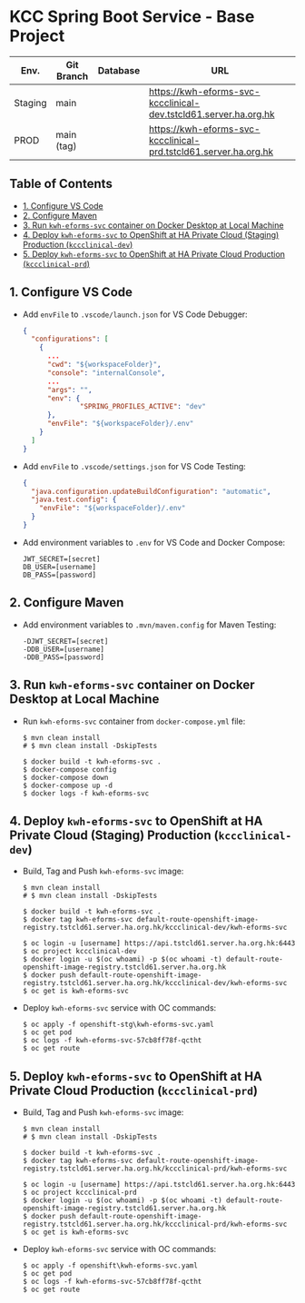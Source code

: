 # KCC Spring Boot Service - Base Project

| Env.    | Git Branch | Database        | URL                                                                                                                                                         |
| ------- | ---------- | --------------- | ----------------------------------------------------------------------------------------------------------------------------------------------------------- |
| Staging | main       |                 | https://kwh-eforms-svc-kccclinical-dev.tstcld61.server.ha.org.hk |
| PROD    | main (tag) |                 | https://kwh-eforms-svc-kccclinical-prd.tstcld61.server.ha.org.hk |

## Table of Contents <!-- omit in toc -->
- [1. Configure VS Code](#1-configure-vs-code)
- [2. Configure Maven](#2-configure-maven)
- [3. Run `kwh-eforms-svc` container on Docker Desktop at Local Machine](#3-run-kwh-eforms-svc-container-on-docker-desktop-at-local-machine)
- [4. Deploy `kwh-eforms-svc` to OpenShift at HA Private Cloud (Staging) Production (`kccclinical-dev`)](#4-deploy-kwh-eforms-svc-to-openshift-at-ha-private-cloud-staging-production-kccclinical-dev)
- [5. Deploy `kwh-eforms-svc` to OpenShift at HA Private Cloud Production (`kccclinical-prd`)](#5-deploy-kwh-eforms-svc-to-openshift-at-ha-private-cloud-production-kccclinical-prd)

## 1. Configure VS Code
* Add `envFile` to `.vscode/launch.json` for VS Code Debugger:
  ```json
  {
    "configurations": [
      {
        ...
        "cwd": "${workspaceFolder}",
        "console": "internalConsole",
        ...
        "args": "",
        "env": {
                "SPRING_PROFILES_ACTIVE": "dev"
        },
        "envFile": "${workspaceFolder}/.env"
      }
    ]
  }
  ```
* Add `envFile` to `.vscode/settings.json` for VS Code Testing:
  ```json
  {
    "java.configuration.updateBuildConfiguration": "automatic",
    "java.test.config": {
      "envFile": "${workspaceFolder}/.env"
    }
  }
  ```
* Add environment variables to `.env` for VS Code and Docker Compose:
  ```
  JWT_SECRET=[secret]
  DB_USER=[username]
  DB_PASS=[password]
  ```

## 2. Configure Maven
* Add environment variables to `.mvn/maven.config` for Maven Testing:
  ```
  -DJWT_SECRET=[secret]
  -DDB_USER=[username]
  -DDB_PASS=[password]
  ```

## 3. Run `kwh-eforms-svc` container on Docker Desktop at Local Machine
* Run `kwh-eforms-svc` container from `docker-compose.yml` file:
  ```shell
  $ mvn clean install
  # $ mvn clean install -DskipTests
  
  $ docker build -t kwh-eforms-svc .
  $ docker-compose config
  $ docker-compose down
  $ docker-compose up -d
  $ docker logs -f kwh-eforms-svc
  ```

## 4. Deploy `kwh-eforms-svc` to OpenShift at HA Private Cloud (Staging) Production (`kccclinical-dev`)
* Build, Tag and Push `kwh-eforms-svc` image:
  ```shell
  $ mvn clean install
  # $ mvn clean install -DskipTests
  
  $ docker build -t kwh-eforms-svc .
  $ docker tag kwh-eforms-svc default-route-openshift-image-registry.tstcld61.server.ha.org.hk/kccclinical-dev/kwh-eforms-svc
  
  $ oc login -u [username] https://api.tstcld61.server.ha.org.hk:6443
  $ oc project kccclinical-dev
  $ docker login -u $(oc whoami) -p $(oc whoami -t) default-route-openshift-image-registry.tstcld61.server.ha.org.hk
  $ docker push default-route-openshift-image-registry.tstcld61.server.ha.org.hk/kccclinical-dev/kwh-eforms-svc
  $ oc get is kwh-eforms-svc
  ```
* Deploy `kwh-eforms-svc` service with OC commands:
  ```shell
  $ oc apply -f openshift-stg\kwh-eforms-svc.yaml
  $ oc get pod
  $ oc logs -f kwh-eforms-svc-57cb8ff78f-qctht
  $ oc get route
  ```

## 5. Deploy `kwh-eforms-svc` to OpenShift at HA Private Cloud Production (`kccclinical-prd`)
* Build, Tag and Push `kwh-eforms-svc` image:
  ```shell
  $ mvn clean install
  # $ mvn clean install -DskipTests
  
  $ docker build -t kwh-eforms-svc .
  $ docker tag kwh-eforms-svc default-route-openshift-image-registry.tstcld61.server.ha.org.hk/kccclinical-prd/kwh-eforms-svc
  
  $ oc login -u [username] https://api.tstcld61.server.ha.org.hk:6443
  $ oc project kccclinical-prd
  $ docker login -u $(oc whoami) -p $(oc whoami -t) default-route-openshift-image-registry.tstcld61.server.ha.org.hk
  $ docker push default-route-openshift-image-registry.tstcld61.server.ha.org.hk/kccclinical-prd/kwh-eforms-svc
  $ oc get is kwh-eforms-svc
  ```
* Deploy `kwh-eforms-svc` service with OC commands:
  ```shell
  $ oc apply -f openshift\kwh-eforms-svc.yaml
  $ oc get pod
  $ oc logs -f kwh-eforms-svc-57cb8ff78f-qctht
  $ oc get route
  ```
